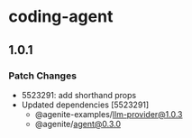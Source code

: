 # coding-agent

## 1.0.1

### Patch Changes

- 5523291: add shorthand props
- Updated dependencies [5523291]
  - @agenite-examples/llm-provider@1.0.3
  - @agenite/agent@0.3.0
